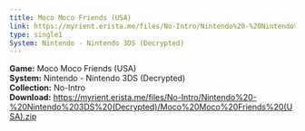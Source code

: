 ```yaml
---
title: Moco Moco Friends (USA)
link: https://myrient.erista.me/files/No-Intro/Nintendo%20-%20Nintendo%203DS%20(Decrypted)/Moco%20Moco%20Friends%20(USA).zip
type: single1
System: Nintendo - Nintendo 3DS (Decrypted)
---
```

<b>Game:</b> Moco Moco Friends (USA)<br>
<b>System:</b> Nintendo - Nintendo 3DS (Decrypted)<br>
<b>Collection:</b> No-Intro<br>
<b>Download:</b> https://myrient.erista.me/files/No-Intro/Nintendo%20-%20Nintendo%203DS%20(Decrypted)/Moco%20Moco%20Friends%20(USA).zip